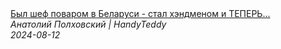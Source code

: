 <!--2024-08-12 15:00:10-->
<div class="yb">
  <a class="nodecor" href="/index.html?rabota/byl_shef_povarom_v_belarusi_-_stal_hendmenom_i_teper_zarabatyvaju_bolshe">
    <img class="preview" data-videoid="5dfM9imTdYI" src="https://i2.ytimg.com/vi/5dfM9imTdYI/hqdefault.jpg" align="middle" alt="">
  </a>
  <div class="inlbl text">
    <a class="nodecor" href="/index.html?rabota/byl_shef_povarom_v_belarusi_-_stal_hendmenom_i_teper_zarabatyvaju_bolshe">Был шеф поваром в Беларуси - стал хэндменом и ТЕПЕРЬ...</a><br>
    <i class="smaller2">Анатолий Полховский | HandyTeddy </i><br>
    <i class="smaller3">2024-08-12</i>
  </div>
</div>
